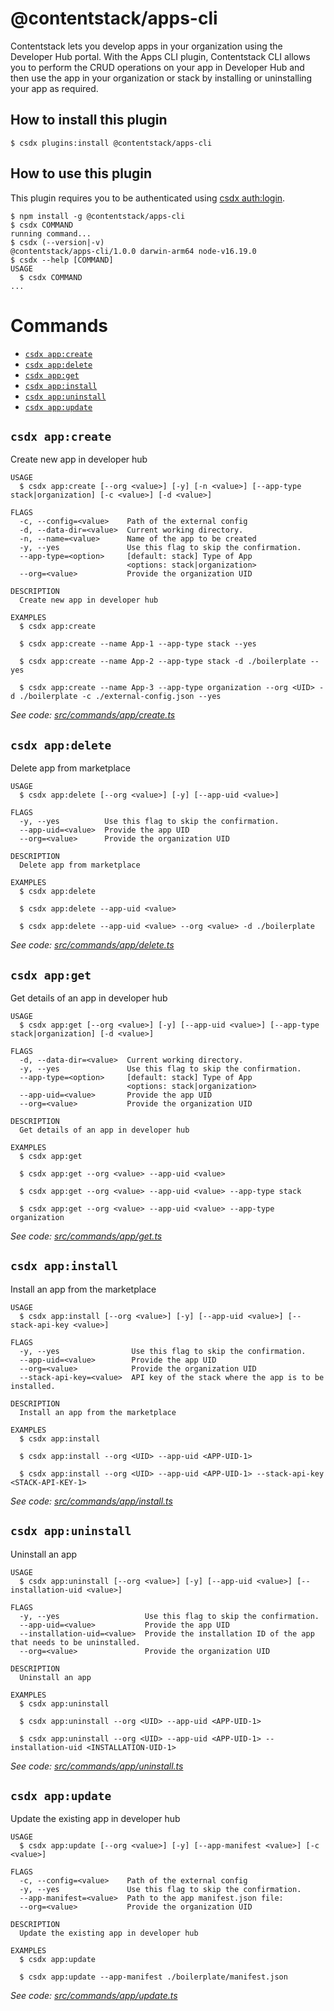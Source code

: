 <!-- Insert Nodejs CI here -->
<!-- Insert Apps CLI version here -->

# @contentstack/apps-cli
Contentstack lets you develop apps in your organization using the Developer Hub portal. With the Apps CLI plugin, Contentstack CLI allows you to perform the CRUD operations on your app in Developer Hub and then use the app in your organization or stack by installing or uninstalling your app as required.

## How to install this plugin

```shell
$ csdx plugins:install @contentstack/apps-cli
```

## How to use this plugin

This plugin requires you to be authenticated using [csdx auth:login](https://www.contentstack.com/docs/developers/cli/authenticate-with-the-cli/).

<!-- usage -->
```sh-session
$ npm install -g @contentstack/apps-cli
$ csdx COMMAND
running command...
$ csdx (--version|-v)
@contentstack/apps-cli/1.0.0 darwin-arm64 node-v16.19.0
$ csdx --help [COMMAND]
USAGE
  $ csdx COMMAND
...
```
<!-- usagestop -->

# Commands
<!-- commands -->
* [`csdx app:create`](#csdx-appcreate)
* [`csdx app:delete`](#csdx-appdelete)
* [`csdx app:get`](#csdx-appget)
* [`csdx app:install`](#csdx-appinstall)
* [`csdx app:uninstall`](#csdx-appuninstall)
* [`csdx app:update`](#csdx-appupdate)

## `csdx app:create`

Create new app in developer hub

```
USAGE
  $ csdx app:create [--org <value>] [-y] [-n <value>] [--app-type stack|organization] [-c <value>] [-d <value>]

FLAGS
  -c, --config=<value>    Path of the external config
  -d, --data-dir=<value>  Current working directory.
  -n, --name=<value>      Name of the app to be created
  -y, --yes               Use this flag to skip the confirmation.
  --app-type=<option>     [default: stack] Type of App
                          <options: stack|organization>
  --org=<value>           Provide the organization UID

DESCRIPTION
  Create new app in developer hub

EXAMPLES
  $ csdx app:create

  $ csdx app:create --name App-1 --app-type stack --yes

  $ csdx app:create --name App-2 --app-type stack -d ./boilerplate --yes

  $ csdx app:create --name App-3 --app-type organization --org <UID> -d ./boilerplate -c ./external-config.json --yes
```

_See code: [src/commands/app/create.ts](https://github.com/contentstack/apps-cli/blob/v1.0.0/src/commands/app/create.ts)_

## `csdx app:delete`

Delete app from marketplace

```
USAGE
  $ csdx app:delete [--org <value>] [-y] [--app-uid <value>]

FLAGS
  -y, --yes          Use this flag to skip the confirmation.
  --app-uid=<value>  Provide the app UID
  --org=<value>      Provide the organization UID

DESCRIPTION
  Delete app from marketplace

EXAMPLES
  $ csdx app:delete

  $ csdx app:delete --app-uid <value>

  $ csdx app:delete --app-uid <value> --org <value> -d ./boilerplate
```

_See code: [src/commands/app/delete.ts](https://github.com/contentstack/apps-cli/blob/v1.0.0/src/commands/app/delete.ts)_

## `csdx app:get`

Get details of an app in developer hub

```
USAGE
  $ csdx app:get [--org <value>] [-y] [--app-uid <value>] [--app-type stack|organization] [-d <value>]

FLAGS
  -d, --data-dir=<value>  Current working directory.
  -y, --yes               Use this flag to skip the confirmation.
  --app-type=<option>     [default: stack] Type of App
                          <options: stack|organization>
  --app-uid=<value>       Provide the app UID
  --org=<value>           Provide the organization UID

DESCRIPTION
  Get details of an app in developer hub

EXAMPLES
  $ csdx app:get

  $ csdx app:get --org <value> --app-uid <value>

  $ csdx app:get --org <value> --app-uid <value> --app-type stack

  $ csdx app:get --org <value> --app-uid <value> --app-type organization
```

_See code: [src/commands/app/get.ts](https://github.com/contentstack/apps-cli/blob/v1.0.0/src/commands/app/get.ts)_

## `csdx app:install`

Install an app from the marketplace

```
USAGE
  $ csdx app:install [--org <value>] [-y] [--app-uid <value>] [--stack-api-key <value>]

FLAGS
  -y, --yes                Use this flag to skip the confirmation.
  --app-uid=<value>        Provide the app UID
  --org=<value>            Provide the organization UID
  --stack-api-key=<value>  API key of the stack where the app is to be installed.

DESCRIPTION
  Install an app from the marketplace

EXAMPLES
  $ csdx app:install

  $ csdx app:install --org <UID> --app-uid <APP-UID-1>

  $ csdx app:install --org <UID> --app-uid <APP-UID-1> --stack-api-key <STACK-API-KEY-1>
```

_See code: [src/commands/app/install.ts](https://github.com/contentstack/apps-cli/blob/v1.0.0/src/commands/app/install.ts)_

## `csdx app:uninstall`

Uninstall an app

```
USAGE
  $ csdx app:uninstall [--org <value>] [-y] [--app-uid <value>] [--installation-uid <value>]

FLAGS
  -y, --yes                   Use this flag to skip the confirmation.
  --app-uid=<value>           Provide the app UID
  --installation-uid=<value>  Provide the installation ID of the app that needs to be uninstalled.
  --org=<value>               Provide the organization UID

DESCRIPTION
  Uninstall an app

EXAMPLES
  $ csdx app:uninstall

  $ csdx app:uninstall --org <UID> --app-uid <APP-UID-1>

  $ csdx app:uninstall --org <UID> --app-uid <APP-UID-1> --installation-uid <INSTALLATION-UID-1>
```

_See code: [src/commands/app/uninstall.ts](https://github.com/contentstack/apps-cli/blob/v1.0.0/src/commands/app/uninstall.ts)_

## `csdx app:update`

Update the existing app in developer hub

```
USAGE
  $ csdx app:update [--org <value>] [-y] [--app-manifest <value>] [-c <value>]

FLAGS
  -c, --config=<value>    Path of the external config
  -y, --yes               Use this flag to skip the confirmation.
  --app-manifest=<value>  Path to the app manifest.json file:
  --org=<value>           Provide the organization UID

DESCRIPTION
  Update the existing app in developer hub

EXAMPLES
  $ csdx app:update

  $ csdx app:update --app-manifest ./boilerplate/manifest.json
```

_See code: [src/commands/app/update.ts](https://github.com/contentstack/apps-cli/blob/v1.0.0/src/commands/app/update.ts)_
<!-- commandsstop -->
